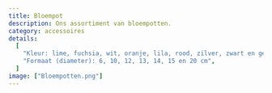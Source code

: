 ```yaml
---
title: Bloempot
description: Ons assortiment van bloempotten.
category: accessoires
details:
  [
    "Kleur: lime, fuchsia, wit, oranje, lila, rood, zilver, zwart en geel",
    "Formaat (diameter): 6, 10, 12, 13, 14, 15 en 20 cm",
  ]
image: ["Bloempotten.png"]
---
```

